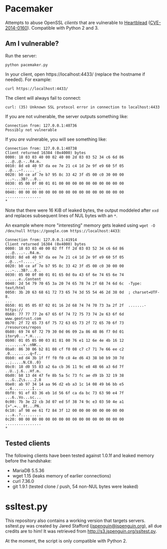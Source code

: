 # Pacemaker
Attempts to abuse OpenSSL *clients* that are vulnerable to [Heartblead][0]
([CVE-2014-0160][1]). Compatible with Python 2 and 3.

## Am I vulnerable?
Run the server:

    python pacemaker.py

In your client, open https://localhost:4433/ (replace the hostname if needed).
For example:

    curl https://localhost:4433/

The client will always fail to connect:

    curl: (35) Unknown SSL protocol error in connection to localhost:4433

If you are not vulnerable, the server outputs something like:

    Connection from: 127.0.0.1:40736
    Possibly not vulnerable

If you *are* vulnerable, you will see something like:

    Connection from: 127.0.0.1:40738
    Client returned 16384 (0x4000) bytes
    0000: 18 03 03 40 00 02 40 00 2d 03 03 52 34 c6 6d 86  ...@..@.-..R4.m.
    0010: 8d e8 40 97 da ee 7e 21 c4 1d 2e 9f e9 60 5f 05  ..@...~!.....`_.
    0020: b0 ce af 7e b7 95 8c 33 42 3f d5 00 c0 30 00 00  ...~...3B?...0..
    0030: 05 00 0f 00 01 01 00 00 00 00 00 00 00 00 00 00  ................
    0040: 00 00 00 00 00 00 00 00 00 00 00 00 00 00 00 00  ................
    *

Note that there were 16 KiB of leaked bytes, the output moddeled after `xxd` and
replaces subsequent lines of NUL bytes with an `*`.

An example where more "interesting" memory gets leaked using
`wget -O /dev/null https://google.com https://localhost:4433`:

    Connection from: 127.0.0.1:41914
    Client returned 16384 (0x4000) bytes
    0000: 18 03 03 40 00 02 ff ff 2d 03 03 52 34 c6 6d 86  ...@....-..R4.m.
    0010: 8d e8 40 97 da ee 7e 21 c4 1d 2e 9f e9 60 5f 05  ..@...~!.....`_.
    0020: b0 ce af 7e b7 95 8c 33 42 3f d5 00 c0 30 00 00  ...~...3B?...0..
    0030: 05 00 0f 00 01 01 65 0d 0a 43 6f 6e 74 65 6e 74  ......e..Content
    0040: 2d 54 79 70 65 3a 20 74 65 78 74 2f 68 74 6d 6c  -Type: text/html
    0050: 3b 20 63 68 61 72 73 65 74 3d 55 54 46 2d 38 0d  ; charset=UTF-8.
    ...
    0b50: 01 05 05 07 02 01 16 2d 68 74 74 70 73 3a 2f 2f  .......-https://
    0b60: 77 77 77 2e 67 65 6f 74 72 75 73 74 2e 63 6f 6d  www.geotrust.com
    0b70: 2f 72 65 73 6f 75 72 63 65 73 2f 72 65 70 6f 73  /resources/repos
    0b80: 69 74 6f 72 79 30 0d 06 09 2a 86 48 86 f7 0d 01  itory0...*.H....
    0b90: 01 05 05 00 03 81 81 00 76 e1 12 6e 4e 4b 16 12  ........v..nNK..
    0ba0: 86 30 06 b2 81 08 cf f0 08 c7 c7 71 7e 66 ee c2  .0.........q~f..
    0bb0: ed d4 3b 1f ff f0 f0 c8 4e d6 43 38 b0 b9 30 7d  ..;.....N.C8..0}
    0bc0: 18 d0 55 83 a2 6a cb 36 11 9c e8 48 66 a3 6d 7f  ..U..j.6...Hf.m.
    0bd0: b8 13 d4 47 fe 8b 5a 5c 73 fc ae d9 1b 32 19 38  ...G..Z\s....2.8
    0be0: ab 97 34 14 aa 96 d2 eb a3 1c 14 08 49 b6 bb e5  ..4.........I...
    0bf0: 91 ef 83 36 eb 1d 56 6f ca da bc 73 63 90 e4 7f  ...6..Vo...sc...
    0c00: 7b 3e 22 cb 3d 07 ed 5f 38 74 9c e3 03 50 4e a1  {>".=.._8t...PN.
    0c10: af 98 ee 61 f2 84 3f 12 00 00 00 00 00 00 00 00  ...a..?.........
    0c20: 00 00 00 00 00 00 00 00 00 00 00 00 00 00 00 00  ................
    *

## Tested clients
The following clients have been tested against 1.0.1f and leaked memory before
the handshake:

 - MariaDB 5.5.36
 - wget 1.15 (leaks memory of earlier connections)
 - curl 7.36.0
 - git 1.9.1 (tested clone / push, 54 non-NUL bytes were leaked)

# ssltest.py
This repository also contains a working version that targets servers. ssltest.py
was created by Jared Stafford (<jspenguin@jspenguin.org>), all due credits are
to him! It was retrieved from http://s3.jspenguin.org/ssltest.py.

At the moment, the script is only compatible with Python 2.

  [0]: http://heartbleed.com/
  [1]: https://cve.mitre.org/cgi-bin/cvename.cgi?name=CVE-2014-0160
